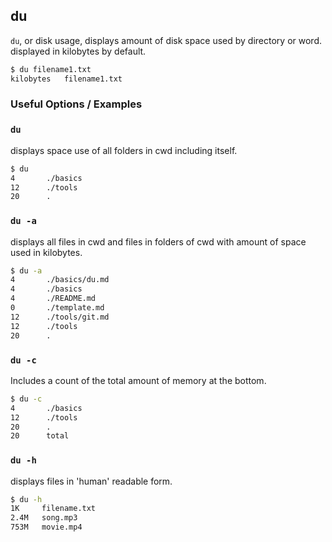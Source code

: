 ---
---

du
-------

`du`, or disk usage, displays amount of disk space used by directory or word. 
displayed in kilobytes by default.


~~~ bash
$ du filename1.txt
kilobytes   filename1.txt
~~~

<!--more-->

### Useful Options / Examples

### `du`
displays space use of all folders in cwd including itself.

~~~ bash
$ du
4       ./basics
12      ./tools
20      .
~~~

### `du -a`
displays all files in cwd and files in folders of cwd with amount of space used in kilobytes.

~~~ bash
$ du -a
4       ./basics/du.md
4       ./basics
4       ./README.md
0       ./template.md
12      ./tools/git.md
12      ./tools
20      .
~~~

### `du -c`
Includes a count of the total amount of memory at the bottom.

~~~ bash
$ du -c
4       ./basics
12      ./tools
20      .
20      total
~~~

### `du -h`
displays files in 'human' readable form.

~~~ bash
$ du -h
1K     filename.txt
2.4M   song.mp3
753M   movie.mp4
~~~